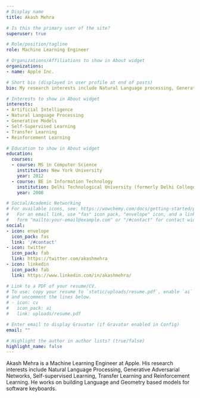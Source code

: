 ```yaml
---
# Display name
title: Akash Mehra

# Is this the primary user of the site?
superuser: true

# Role/position/tagline
role: Machine Learning Engineer

# Organizations/Affiliations to show in About widget
organizations:
- name: Apple Inc.

# Short bio (displayed in user profile at end of posts)
bio: My research interests include Natural Language processing, Generative Adversarial Networks, Self-Supervised Learning, Transfer Learning and Reinforcement Learning.

# Interests to show in About widget
interests:
- Artificial Intelligence
- Natural Language Processing
- Generative Models
- Self-Supervised Learning
- Transfer Learning
- Reinforcement Learning

# Education to show in About widget
education:
  courses:
  - course: MS in Computer Science
    institution: New York University
    year: 2012
  - course: BE in Information Technology
    institution: Delhi Technological University (formerly Delhi College of Engineering)
    year: 2008

# Social/Academic Networking
# For available icons, see: https://wowchemy.com/docs/getting-started/page-builder/#icons
#   For an email link, use "fas" icon pack, "envelope" icon, and a link in the
#   form "mailto:your-email@example.com" or "/#contact" for contact widget.
social:
- icon: envelope
  icon_pack: fas
  link: '/#contact'
- icon: twitter
  icon_pack: fab
  link: https://twitter.com/akashmehra
- icon: linkedin
  icon_pack: fab
  link: https://www.linkedin.com/in/akashmehra/

# Link to a PDF of your resume/CV.
# To use: copy your resume to `static/uploads/resume.pdf`, enable `ai` icons in `params.toml`,
# and uncomment the lines below.
# - icon: cv
#   icon_pack: ai
#   link: uploads/resume.pdf

# Enter email to display Gravatar (if Gravatar enabled in Config)
email: ""

# Highlight the author in author lists? (true/false)
highlight_name: false
---
```


Akash Mehra is a Machine Learning Engineer at Apple. His research interests include Natural Language Processing, Generative Adversarial Networks, Self-supervised Learning, Transfer Learning and Reinforcement Learning. He works on building Language and Geometry based models for software keyboards.
